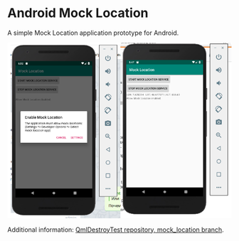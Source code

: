 Android Mock Location
=====================

A simple Mock Location application prototype for Android.

![Android Emulator Screenshot](screenshot.png)

Additional information: [QmlDestroyTest repository, mock_location branch](https://github.com/EXLMOTODEV/QmlDestroyTest/tree/mock_location).
